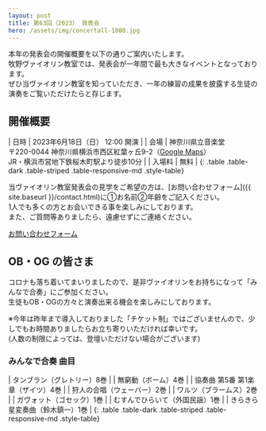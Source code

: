 ```yaml
---
layout: post
title: 第63回（2023） 発表会
hero: /assets/img/concertall-1080.jpg
---
```


本年の発表会の開催概要を以下の通りご案内いたします。<br>
牧野ヴァイオリン教室では、発表会が一年間で最も大きなイベントとなっております。<br>
ぜひ当ヴァイオリン教室を知っていただき、一年の練習の成果を披露する生徒の演奏をご覧いただけたらと存じます。

## 開催概要

| 日時 | 2023年6月18日（日） 12:00 開演 |
| 会場 | 神奈川県立音楽堂<br>〒220-0044 神奈川県横浜市西区紅葉ヶ丘9-2（[Google Maps](https://goo.gl/maps/XufiQMMJms18DAD48)）<br>JR・横浜市営地下鉄桜木町駅より徒歩10分 |
| 入場料 | 無料 |
{: .table .table-dark .table-striped .table-responsive-md .style-table}

当ヴァイオリン教室発表会の見学をご希望の方は、[お問い合わせフォーム]({{ site.baseurl }}/contact.html)に①お名前②年齢をご記入ください。<br>
1人でも多くの方とお会いできる事を楽しみにしております。<br>
また、ご質問等ありましたら、遠慮せずにご連絡ください。

<a type="button" class="btn btn-lg btn-block btn-outline-primary mx-auto" style="width:15em;" href="{{ site.baseurl }}/contact.html">お問い合わせフォーム</a>

## OB・OG の皆さま

コロナも落ち着いてまいりましたので、是非ヴァイオリンをお持ちになって「みんなで合奏」にご参加ください。<br>
生徒もOB・OGの方々と演奏出来る機会を楽しみにしております。

※今年は昨年まで導入しておりました「チケット制」ではございませんので、少しでもお時間ありましたらお立ち寄りいただければ幸いです。<br>
(人数の制限によっては、登壇いただけない場合がございます)

### みんなで合奏 曲目

| タンブラン（グレトリー）8巻 |
| 無窮動（ボーム）4巻 |
| 協奏曲 第5番 第1楽章（ザイツ）4巻 |
| 狩人の合唱（ウェーバー）2巻 |
| ワルツ（ブラームス）2巻 |
| ガヴォット（ゴセック）1巻 |
| むすんでひらいて（外国民謡）1巻 |
| きらきら星変奏曲（鈴木鎮一）1巻 |
{: .table .table-dark .table-striped .table-responsive-md .style-table}